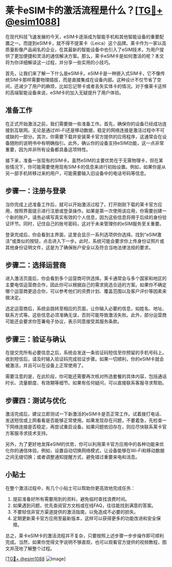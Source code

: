 # 莱卡eSIM卡的激活流程是什么？[[TG💪+ @esim1088](https://t.me/s/esim1088)]

在现代科技飞速发展的今天，eSIM卡逐渐成为智能手机和其他智能设备的重要配置之一。而提到eSIM卡，就不得不提莱卡（Leica）这个品牌。莱卡作为一家以高质量影像产品闻名的企业，在其最新的智能设备中也引入了eSIM技术，为用户提供了更加便捷和灵活的通信解决方案。那么，莱卡eSIM卡是如何激活的呢？本文将为你详细解读这一过程，并分享一些实用的小技巧。

首先，让我们来了解一下什么是eSIM卡。eSIM卡是一种嵌入式SIM卡，它不像传统SIM卡那样需要物理插拔，而是直接集成在设备内部。这种设计不仅节省了空间，还减少了用户的麻烦，比如忘记带卡或者丢失实体卡的情况。对于像莱卡这样的高端智能设备来说，eSIM卡的加入无疑提升了用户体验。

## 准备工作

在正式开始激活之前，我们需要做一些准备工作。首先，确保你的设备已经成功连接到互联网。无论是通过Wi-Fi还是移动数据，稳定的网络连接是激活过程中不可或缺的一部分。其次，你需要下载并安装莱卡官方提供的应用程序，这通常会在设备随附的说明书中有明确指引。此外，确认你的设备支持eSIM功能，这一点非常重要，因为并非所有设备都具备这项特性。

接下来，准备一张现有的SIM卡。虽然eSIM的主要优势在于无需物理卡，但在某些情况下，你可能需要使用现有SIM卡的信息来进行初始设置。例如，如果你是从另一部手机转移过来的用户，可能需要输入旧设备中的电话号码等信息。

## 步骤一：注册与登录

当你完成上述准备工作后，就可以开始激活过程了。打开刚刚下载的莱卡官方应用，按照界面提示进行注册或登录操作。如果是第一次使用该应用，你需要创建一个新的账户。请务必填写真实有效的个人信息，因为这些信息将用于后续的身份验证环节。同时，记住自己的账号密码，这对于未来管理你的eSIM服务至关重要。

登录完成后，你会看到主界面，这里会显示一系列选项供你选择。找到“eSIM激活”或类似的按钮，点击进入下一步。此时，系统可能会要求你上传身份证照片或其他身份证明文件，这是为了确保账户安全以及符合当地法律法规的要求。

## 步骤二：选择运营商

进入激活页面后，你会看到多个运营商可供选择。莱卡通常会与多个国家和地区的主要电信运营商合作，因此你可以根据自己的需求挑选合适的方案。如果你不确定哪个运营商更适合你，可以参考他们的资费计划、覆盖范围以及客户评价等因素来做决定。

选定运营商后，系统会跳转至相应的页面，让你输入必要的信息，如姓名、地址、联系方式等。这些信息必须准确无误，否则可能导致激活失败。此外，部分运营商可能还会要求你签署电子协议，表示同意接受其服务条款。

## 步骤三：验证与确认

在提交完所有必要信息之后，系统会发送一条验证码短信至你预留的手机号码上。收到短信后，请及时输入验证码完成验证步骤。如果一切顺利，你的eSIM卡就会被激活，并且可以在设备上正常使用了。

需要注意的是，在此阶段，你可能还需要再次核对所选套餐的具体内容，包括通话时长、流量额度、有效期等细节。如果有任何疑问，可以直接联系客服寻求帮助。

## 步骤四：测试与优化

激活完成后，建议立即测试一下新激活的eSIM卡是否正常工作。试着拨打电话、发送短信或上网看看是否能够正常使用。如果发现存在问题，不要着急，先检查一下网络连接是否稳定，再尝试重启设备。如果问题依旧存在，则应尽快联系莱卡官方客服寻求技术支持。

另外，为了更好地发挥eSIM的优势，你可以利用莱卡官方应用中的各种功能来优化你的通信体验。例如，设置自动切换网络模式，让设备能够在Wi-Fi和移动数据之间无缝切换；或者调整通知提醒方式，避免错过重要来电和消息。

## 小贴士

在整个激活过程中，有几个小贴士可以帮助你更高效地完成任务：

1. 提前准备好所有需要用到的资料，避免临时查找浪费时间。
2. 如果遇到问题，优先查阅官方文档或在线FAQ，往往能找到满意的答案。
3. 不要轻信非官方渠道提供的激活指南，以免造成不必要的损失。
4. 定期更新莱卡官方应用至最新版本，这样可以获得更多的功能改进和安全保障。

总之，莱卡eSIM卡的激活流程并不复杂，只要按照上述步骤一步步操作即可顺利完成。当然，如果你觉得文字说明不够直观，也可以观看官方提供的视频教程，图文并茂地了解整个过程。

[[TG💪+ @esim1088](https://t.me/s/esim1088) ![Image](https://i.postimg.cc/4NQfJmqS/Snipaste-2025-05-13-00-14-12.png)]